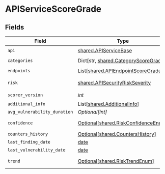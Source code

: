 # APIServiceScoreGrade


## Fields

| Field                                                                              | Type                                                                               | Required                                                                           | Description                                                                        |
| ---------------------------------------------------------------------------------- | ---------------------------------------------------------------------------------- | ---------------------------------------------------------------------------------- | ---------------------------------------------------------------------------------- |
| `api`                                                                              | [shared.APIServiceBase](../../models/shared/apiservicebase.md)                     | :heavy_check_mark:                                                                 | N/A                                                                                |
| `categories`                                                                       | Dict[str, [shared.CategoryScoreGrade](../../models/shared/categoryscoregrade.md)]  | :heavy_check_mark:                                                                 | N/A                                                                                |
| `endpoints`                                                                        | List[[shared.APIEndpointScoreGrade](../../models/shared/apiendpointscoregrade.md)] | :heavy_check_mark:                                                                 | N/A                                                                                |
| `risk`                                                                             | [shared.APISecurityRiskSeverity](../../models/shared/apisecurityriskseverity.md)   | :heavy_check_mark:                                                                 | An `enum`eration.                                                                  |
| `scorer_version`                                                                   | *int*                                                                              | :heavy_check_mark:                                                                 | N/A                                                                                |
| `additional_info`                                                                  | List[[shared.AdditionalInfo](../../models/shared/additionalinfo.md)]               | :heavy_minus_sign:                                                                 | N/A                                                                                |
| `avg_vulnerability_duration`                                                       | *Optional[int]*                                                                    | :heavy_minus_sign:                                                                 | N/A                                                                                |
| `confidence`                                                                       | [Optional[shared.RiskConfidenceEnum]](../../models/shared/riskconfidenceenum.md)   | :heavy_minus_sign:                                                                 | An enumeration.                                                                    |
| `counters_history`                                                                 | [Optional[shared.CountersHistory]](../../models/shared/countershistory.md)         | :heavy_minus_sign:                                                                 | N/A                                                                                |
| `last_finding_date`                                                                | [date](https://docs.python.org/3/library/datetime.html#date-objects)               | :heavy_minus_sign:                                                                 | N/A                                                                                |
| `last_vulnerability_date`                                                          | [date](https://docs.python.org/3/library/datetime.html#date-objects)               | :heavy_minus_sign:                                                                 | N/A                                                                                |
| `trend`                                                                            | [Optional[shared.RiskTrendEnum]](../../models/shared/risktrendenum.md)             | :heavy_minus_sign:                                                                 | An enumeration.                                                                    |
